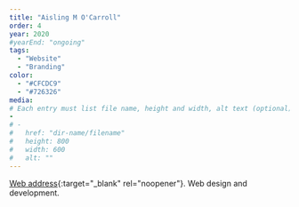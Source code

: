 ```yaml
---
title: "Aisling M O'Carroll"
order: 4
year: 2020
#yearEnd: "ongoing"
tags: 
  - "Website"
  - "Branding"
color: 
  - "#CFCDC9"
  - "#726326"
media: 
# Each entry must list file name, height and width, alt text (optional)
-
# -
#   href: "dir-name/filename"
#   height: 800
#   width: 600
#   alt: ""
---
```

[Web address](https://amocarroll.com/){:target="_blank" rel="noopener"}.
Web design and development.
